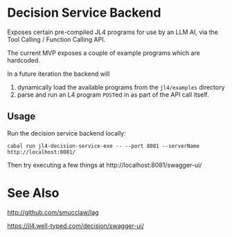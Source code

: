 # Decision Service Backend

Exposes certain pre-compiled JL4 programs for use by an LLM AI, via the Tool Calling / Function Calling API.

The current MVP exposes a couple of example programs which are hardcoded.

In a future iteration the backend will

1. dynamically load the available programs from the `jl4/examples` directory
2. parse and run an L4 program `POST`ed in as part of the API call itself.

## Usage

Run the decision service backend locally:

    cabal run jl4-decision-service-exe -- --port 8081 --serverName http://localhost:8081/

Then try executing a few things at http://localhost:8081/swagger-ui/

# See Also

http://github.com/smucclaw/lag

https://jl4.well-typed.com/decision/swagger-ui/
